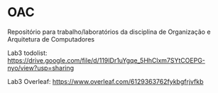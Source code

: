 # OAC
Repositório para trabalho/laboratórios da disciplina de Organização e Arquitetura de Computadores

Lab3 todolist: https://drive.google.com/file/d/119IDr1uYgqe_5HhClxm7SYtCOEPG-nyo/view?usp=sharing

Lab3 Overleaf: https://www.overleaf.com/6129363762fykbgfrjvfkb
